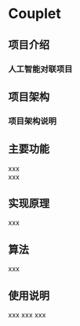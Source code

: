 # Couplet
## 项目介绍
### 人工智能对联项目
## 项目架构
### 项目架构说明
## 主要功能
xxx <br>
xxx <br>
## 实现原理
xxx
## 算法
xxx
## 使用说明
xxx
xxx
xxx
